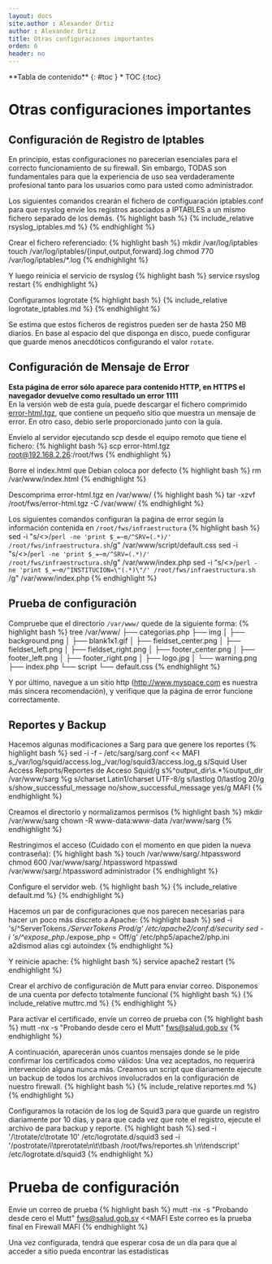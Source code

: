 ```yaml
---
layout: docs
site.author : Alexander Ortiz
author : Alexander Ortiz
title: Otras configuraciones importantes
orden: 6
header: no
---
```


<div class="panel radius" markdown="1">
**Tabla de contenido**
{: #toc }
*  TOC
{:toc}
</div>

# Otras configuraciones importantes

## Configuración de Registro de Iptables
En principio, estas configuraciones no parecerían esenciales para el correcto funcionamiento de su firewall. Sin embargo, TODAS son fundamentales para que la experiencia de uso sea verdaderamente profesional tanto para los usuarios como para usted como administrador.  

Los siguientes comandos crearán el fichero de configuaración iptables.conf para que rsyslog envíe los registros asociados a IPTABLES a un mismo fichero separado de los demás.
{% highlight bash %}
    {% include_relative rsyslog_iptables.md %}
{% endhighlight %}

Crear el fichero referenciado:
{% highlight bash %}
mkdir /var/log/iptables
touch /var/log/iptables/{input,output,forward}.log
chmod 770 /var/log/iptables/*.log
{% endhighlight %}

Y luego reinicia el servicio de rsyslog
{% highlight bash %}
service rsyslog restart
{% endhighlight %}

Configuramos logrotate 
{% highlight bash %}
    {% include_relative logrotate_iptables.md %}
{% endhighlight %}

Se estima que estos ficheros de registros pueden ser de hasta 250 MB diarios. En base al espacio del que disponga en disco, puede configurar que guarde menos anecdóticos configurando el valor `rotate`.

## Configuración de Mensaje de Error
**Esta página de error sólo aparece para contenido HTTP, en HTTPS el navegador devuelve como resultado un error 1111**  
En la versión web de esta guía, puede descargar el fichero comprimido [error-html.tgz]({{site.baseurl}}/assets/download/error-html.tgz), que contiene un pequeño sitio que muestra un mensaje de error. En otro caso, debio serle proporcionado junto con la guía.

Envíelo al servidor ejecutando scp desde el equipo remoto que tiene el fichero:
{% highlight bash %}
scp error-html.tgz root@192.168.2.26:/root/fws
{% endhighlight %}

Borre el index.html que Debian coloca por defecto
{% highlight bash %}
rm /var/www/index.html
{% endhighlight %}

Descomprima error-html.tgz en /var/www/ 
{% highlight bash %}
tar -xzvf /root/fws/error-html.tgz -C /var/www/
{% endhighlight %}

Los siguientes comandos configuran la paǵina de error según la información contenida en `/root/fws/infraestructura`
{% highlight bash %}
sed -i "s/<<ipaddresslan>>/`perl -ne 'print $_=~m/^SRV=(.*)/' /root/fws/infraestructura.sh`/g" /var/www/script/default.css
sed -i "s/<<ipaddresslan>>/`perl -ne 'print $_=~m/^SRV=(.*)/' /root/fws/infraestructura.sh`/g" /var/www/index.php
sed -i "s/<<MarcadorInstitucion>>/`perl -ne 'print $_=~m/^INSTITUCION=\"(.*)\"/' /root/fws/infraestructura.sh `/g" /var/www/index.php
{% endhighlight %}

## Prueba de configuración
Compruebe que el directorio `/var/www/` quede de la siguiente forma:
{% highlight bash %}
tree /var/www/ 
├── categorias.php
├── img
│   ├── background.png
│   ├── blank1x1.gif
│   ├── fieldset_center.png
│   ├── fieldset_left.png
│   ├── fieldset_right.png
│   ├── footer_center.png
│   ├── footer_left.png
│   ├── footer_right.png
│   ├── logo.jpg
│   └── warning.png
├── index.php
└── script
    └── default.css 
{% endhighlight %}

Y por último, navegue a un sitio http (http://www.myspace.com es nuestra más sincera recomendación), y verifique que la página de error funcione correctamente.

## Reportes y Backup
Hacemos algunas modificaciones a Sarg para que  genere los reportes
{% highlight bash %}
sed -i -f - /etc/sarg/sarg.conf << MAFI
s_/var/log/squid/access.log_/var/log/squid3/access.log_g
s/Squid User Access Reports/Reportes de Acceso Squid/g
s%^output_dir\s.*%output_dir /var/www/sarg %g
s/charset Latin1/charset UTF-8/g
s/lastlog 0/lastlog 20/g
s/show_successful_message no/show_successful_message yes/g
MAFI
{% endhighlight %}

Creamos el directorio y normalizamos permisos
{% highlight bash %}
mkdir /var/www/sarg
chown -R www-data:www-data /var/www/sarg
{% endhighlight %}

Restringimos el acceso (Cuidado con el momento en que piden la nueva contraseña):
{% highlight bash %}
touch /var/www/sarg/.htpassword
chmod 600 /var/www/sarg/.htpassword
htpasswd /var/www/sarg/.htpassword administrador 
{% endhighlight %}

Configure el servidor web.
{% highlight bash %}
    {% include_relative default.md %}
{% endhighlight %}

Hacemos un par de configuraciones que nos parecen necesarias para hacer un poco más discreto a Apache:
{% highlight bash %}
sed -i 's/^ServerTokens.*/ServerTokens Prod/g' /etc/apache2/conf.d/security
sed -i 's/^expose_php.*/expose_php = Off/g' /etc/php5/apache2/php.ini
a2dismod alias cgi autoindex
{% endhighlight %}

Y reinicie apache:
{% highlight bash %}
service apache2 restart
{% endhighlight %}

Crear el archivo de configuración de Mutt para enviar correo. Disponemos de una cuenta por defecto totalmente funcional
{% highlight bash %}
    {% include_relative muttrc.md %}
{% endhighlight %}

Para activar el certificado, envíe un correo de prueba con 
{% highlight bash %}
mutt -nx -s "Probando desde cero el Mutt" fws@salud.gob.sv
{% endhighlight %}

A continuación, aparecerán unos cuantos mensajes donde se le pide confirmar los certificados como válidos: Una vez aceptados, no requerirá intervención alguna nunca más.
Creamos un script que diariamente ejecute un backup de todos los archivos involucrados en la configuración de nuestro firewall. 
{% highlight bash %}
    {% include_relative reportes.md %}
{% endhighlight %}

Configuramos la rotación de los log de Squid3 para que guarde un registro diariamente por 10 días, y para que cada vez que rote el registro, ejecute el archivo de para backup y reporte.
{% highlight bash %}
sed -i '/\trotate/c\\trotate 10' /etc/logrotate.d/squid3
sed -i '/postrotate/i\\tprerotate\n\t\tbash /root/fws/reportes.sh \n\tendscript' /etc/logrotate.d/squid3
{% endhighlight %}

# Prueba de configuración
Envie un correo de prueba
{% highlight bash %}
mutt -nx -s "Probando desde cero el Mutt" fws@salud.gob.sv <<MAFI
Este correo es la prueba final en Firewall
MAFI
{% endhighlight %}

Una vez configurada, tendrá que esperar cosa de un día para que al acceder a sitio pueda encontrar las estadísticas
